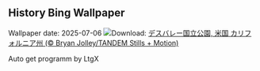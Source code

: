 ## History Bing Wallpaper
Wallpaper date: 2025-07-06
![](https://www.bing.com/th?id=OHR.MesquiteFlats_JA-JP8164814192_UHD.jpg&w=1000)Download: [デスバレー国立公園, 米国 カリフォルニア州 (© Bryan Jolley/TANDEM Stills + Motion)](https://www.bing.com/th?id=OHR.MesquiteFlats_JA-JP8164814192_UHD.jpg)

Auto get programm by LtgX
